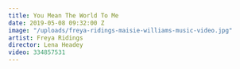 ```yaml
---
title: You Mean The World To Me
date: 2019-05-08 09:32:00 Z
image: "/uploads/freya-ridings-maisie-williams-music-video.jpg"
artist: Freya Ridings
director: Lena Headey
video: 334857531
---
```


